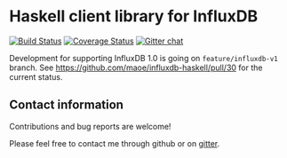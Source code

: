 Haskell client library for InfluxDB
==========
[![Build Status](https://travis-ci.org/maoe/influxdb-haskell.svg?branch=develop)](https://travis-ci.org/maoe/influxdb-haskell?branch=develop)
[![Coverage Status](https://coveralls.io/repos/maoe/influxdb-haskell/badge.png?branch=develop)](https://coveralls.io/r/maoe/influxdb-haskell?branch=develop)
[![Gitter chat](https://badges.gitter.im/maoe/influxdb-haskell.png)](https://gitter.im/maoe/influxdb-haskell)

Development for supporting InfluxDB 1.0 is going on `feature/influxdb-v1` branch. See https://github.com/maoe/influxdb-haskell/pull/30 for the current status.

Contact information
----------

Contributions and bug reports are welcome!

Please feel free to contact me through github or on [gitter](https://gitter.im/maoe/influxdb-haskell).

